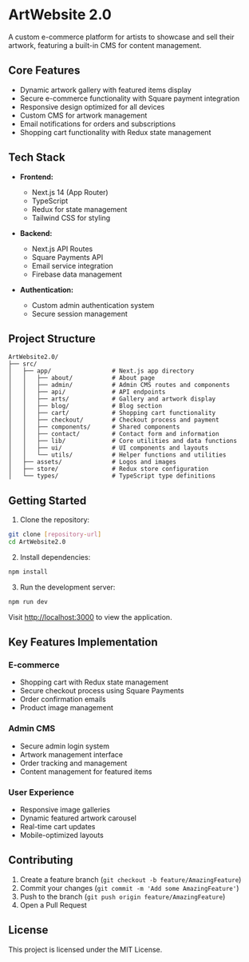 # ArtWebsite 2.0
A custom e-commerce platform for artists to showcase and sell their artwork, featuring a built-in CMS for content management.

## Core Features
- Dynamic artwork gallery with featured items display
- Secure e-commerce functionality with Square payment integration
- Responsive design optimized for all devices
- Custom CMS for artwork management
- Email notifications for orders and subscriptions
- Shopping cart functionality with Redux state management

## Tech Stack
- **Frontend:**
  - Next.js 14 (App Router)
  - TypeScript
  - Redux for state management
  - Tailwind CSS for styling

- **Backend:**
  - Next.js API Routes
  - Square Payments API
  - Email service integration
  - Firebase data management

- **Authentication:**
  - Custom admin authentication system
  - Secure session management

## Project Structure
```
ArtWebsite2.0/
├── src/
│   ├── app/                 # Next.js app directory
│   │   ├── about/           # About page
│   │   ├── admin/           # Admin CMS routes and components
│   │   ├── api/             # API endpoints
│   │   ├── arts/            # Gallery and artwork display
│   │   ├── blog/            # Blog section
│   │   ├── cart/            # Shopping cart functionality
│   │   ├── checkout/        # Checkout process and payment
│   │   ├── components/      # Shared components
│   │   ├── contact/         # Contact form and information
│   │   ├── lib/             # Core utilities and data functions
│   │   ├── ui/              # UI components and layouts
│   │   └── utils/           # Helper functions and utilities
│   ├── assets/              # Logos and images           
│   ├── store/               # Redux store configuration
│   └── types/               # TypeScript type definitions
```

## Getting Started

1. Clone the repository:
```bash
git clone [repository-url]
cd ArtWebsite2.0
```

2. Install dependencies:
```bash
npm install
```

3. Run the development server:
```bash
npm run dev
```

Visit [http://localhost:3000](http://localhost:3000) to view the application.

## Key Features Implementation

### E-commerce
- Shopping cart with Redux state management
- Secure checkout process using Square Payments
- Order confirmation emails
- Product image management

### Admin CMS
- Secure admin login system
- Artwork management interface
- Order tracking and management
- Content management for featured items

### User Experience
- Responsive image galleries
- Dynamic featured artwork carousel
- Real-time cart updates
- Mobile-optimized layouts

## Contributing
1. Create a feature branch (`git checkout -b feature/AmazingFeature`)
2. Commit your changes (`git commit -m 'Add some AmazingFeature'`)
3. Push to the branch (`git push origin feature/AmazingFeature`)
4. Open a Pull Request

## License
This project is licensed under the MIT License.